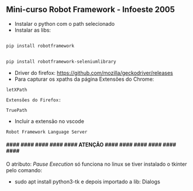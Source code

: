 ## Mini-curso **Robot Framework** - Infoeste 2005

- Instalar o python com o path selecionado
- Instalar as libs:
```bash

pip install robotframework
```
```bash

pip install robotframework-seleniumlibrary
```
- Driver do firefox:
    https://github.com/mozilla/geckodriver/releases
- Para capturar os xpaths da página
    Extensões do Chrome:
```
letXPath
```
    Extensões do Firefox:
```
TruePath
```
- Incluir a extensão no vscode
```
Robot Framework Language Server
```

#### #### #### #### #### #### ATENÇÃO #### #### #### #### #### #### #### 
O atributo: *Pause Execution* só funciona no linux se tiver instalado o tkinter pelo comando:
- sudo apt install python3-tk 
e depois importado a lib: Dialogs